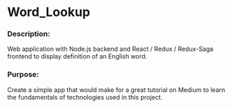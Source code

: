 # Word_Lookup

### Description:
Web application with Node.js backend and React / Redux / Redux-Saga frontend to display definition of an English word.

### Purpose:
Create a simple app that would make for a great tutorial on Medium to learn the fundamentals of technologies used in this project.
